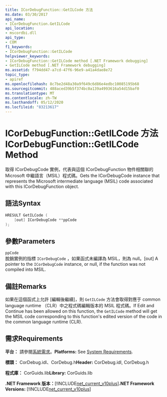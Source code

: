 ```yaml
---
title: ICorDebugFunction::GetILCode 方法
ms.date: 03/30/2017
api_name:
- ICorDebugFunction.GetILCode
api_location:
- mscordbi.dll
api_type:
- COM
f1_keywords:
- ICorDebugFunction::GetILCode
helpviewer_keywords:
- ICorDebugFunction::GetILCode method [.NET Framework debugging]
- GetILCode method [.NET Framework debugging]
ms.assetid: f794dd47-a7cd-47f6-96e9-a41a4dae8e72
topic_type:
- apiref
ms.openlocfilehash: 8c7be2d48a30a9f649c6d86e4edbc10085195b68
ms.sourcegitcommit: 488aced39b5f374bc0a139a4993616a54d15baf0
ms.translationtype: MT
ms.contentlocale: zh-TW
ms.lasthandoff: 05/12/2020
ms.locfileid: "83213617"
---
```

# <a name="icordebugfunctiongetilcode-method"></a><span data-ttu-id="55186-102">ICorDebugFunction::GetILCode 方法</span><span class="sxs-lookup"><span data-stu-id="55186-102">ICorDebugFunction::GetILCode Method</span></span>
<span data-ttu-id="55186-103">取得 ICorDebugCode 實例，代表與這個 ICorDebugFunction 物件相關聯的 Microsoft 中繼語言（MSIL）程式碼。</span><span class="sxs-lookup"><span data-stu-id="55186-103">Gets the ICorDebugCode instance that represents the Microsoft intermediate language (MSIL) code associated with this ICorDebugFunction object.</span></span>  
  
## <a name="syntax"></a><span data-ttu-id="55186-104">語法</span><span class="sxs-lookup"><span data-stu-id="55186-104">Syntax</span></span>  
  
```cpp  
HRESULT GetILCode (  
    [out] ICorDebugCode **ppCode  
);  
```  
  
## <a name="parameters"></a><span data-ttu-id="55186-105">參數</span><span class="sxs-lookup"><span data-stu-id="55186-105">Parameters</span></span>  
 `ppCode`  
 <span data-ttu-id="55186-106">脫銷實例的指標 `ICorDebugCode` ，如果函式未編譯為 MSIL，則為 null。</span><span class="sxs-lookup"><span data-stu-id="55186-106">[out] A pointer to the `ICorDebugCode` instance, or null, if the function was not compiled into MSIL.</span></span>  
  
## <a name="remarks"></a><span data-ttu-id="55186-107">備註</span><span class="sxs-lookup"><span data-stu-id="55186-107">Remarks</span></span>  
 <span data-ttu-id="55186-108">如果在這個函式上允許 [編輯後繼續]，則 `GetILCode` 方法會取得對應于 common language runtime （CLR）中之程式碼編輯版本的 MSIL 程式碼。</span><span class="sxs-lookup"><span data-stu-id="55186-108">If Edit and Continue has been allowed on this function, the `GetILCode` method will get the MSIL code corresponding to this function's edited version of the code in the common language runtime (CLR).</span></span>  
  
## <a name="requirements"></a><span data-ttu-id="55186-109">需求</span><span class="sxs-lookup"><span data-stu-id="55186-109">Requirements</span></span>  
 <span data-ttu-id="55186-110">**平台：** 請參閱[系統需求](../../get-started/system-requirements.md)。</span><span class="sxs-lookup"><span data-stu-id="55186-110">**Platforms:** See [System Requirements](../../get-started/system-requirements.md).</span></span>  
  
 <span data-ttu-id="55186-111">**標頭：** CorDebug.idl、CorDebug.h</span><span class="sxs-lookup"><span data-stu-id="55186-111">**Header:** CorDebug.idl, CorDebug.h</span></span>  
  
 <span data-ttu-id="55186-112">**程式庫：** CorGuids.lib</span><span class="sxs-lookup"><span data-stu-id="55186-112">**Library:** CorGuids.lib</span></span>  
  
 <span data-ttu-id="55186-113">**.NET Framework 版本：**[!INCLUDE[net_current_v10plus](../../../../includes/net-current-v10plus-md.md)]</span><span class="sxs-lookup"><span data-stu-id="55186-113">**.NET Framework Versions:** [!INCLUDE[net_current_v10plus](../../../../includes/net-current-v10plus-md.md)]</span></span>
